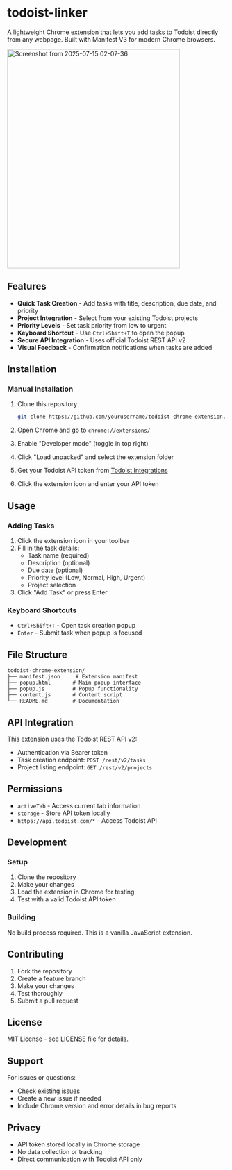 # todoist-linker

A lightweight Chrome extension that lets you add tasks to Todoist directly from any webpage. Built with Manifest V3 for modern Chrome browsers.

<img width="397" height="505" alt="Screenshot from 2025-07-15 02-07-36" src="https://github.com/user-attachments/assets/40e11f82-3063-4ab7-b3ba-df1062d1f773" />

## Features

- **Quick Task Creation** - Add tasks with title, description, due date, and priority
- **Project Integration** - Select from your existing Todoist projects
- **Priority Levels** - Set task priority from low to urgent
- **Keyboard Shortcut** - Use `Ctrl+Shift+T` to open the popup
- **Secure API Integration** - Uses official Todoist REST API v2
- **Visual Feedback** - Confirmation notifications when tasks are added

## Installation

### Manual Installation

1. Clone this repository:
   ```bash
   git clone https://github.com/yourusername/todoist-chrome-extension.git
   ```

2. Open Chrome and go to `chrome://extensions/`

3. Enable "Developer mode" (toggle in top right)

4. Click "Load unpacked" and select the extension folder

5. Get your Todoist API token from [Todoist Integrations](https://todoist.com/prefs/integrations)

6. Click the extension icon and enter your API token

## Usage

### Adding Tasks

1. Click the extension icon in your toolbar
2. Fill in the task details:
   - Task name (required)
   - Description (optional)
   - Due date (optional)
   - Priority level (Low, Normal, High, Urgent)
   - Project selection
3. Click "Add Task" or press Enter

### Keyboard Shortcuts

- `Ctrl+Shift+T` - Open task creation popup
- `Enter` - Submit task when popup is focused

## File Structure

```
todoist-chrome-extension/
├── manifest.json     # Extension manifest
├── popup.html       # Main popup interface
├── popup.js         # Popup functionality
├── content.js       # Content script
└── README.md        # Documentation
```

## API Integration

This extension uses the Todoist REST API v2:
- Authentication via Bearer token
- Task creation endpoint: `POST /rest/v2/tasks`
- Project listing endpoint: `GET /rest/v2/projects`

## Permissions

- `activeTab` - Access current tab information
- `storage` - Store API token locally
- `https://api.todoist.com/*` - Access Todoist API

## Development

### Setup

1. Clone the repository
2. Make your changes
3. Load the extension in Chrome for testing
4. Test with a valid Todoist API token

### Building

No build process required. This is a vanilla JavaScript extension.

## Contributing

1. Fork the repository
2. Create a feature branch
3. Make your changes
4. Test thoroughly
5. Submit a pull request

## License

MIT License - see [LICENSE](LICENSE) file for details.

## Support

For issues or questions:
- Check [existing issues](https://github.com/yourusername/todoist-chrome-extension/issues)
- Create a new issue if needed
- Include Chrome version and error details in bug reports

## Privacy

- API token stored locally in Chrome storage
- No data collection or tracking
- Direct communication with Todoist API only
